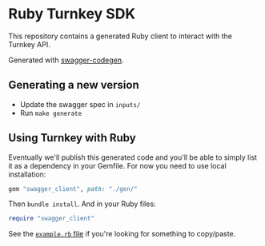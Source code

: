 # Ruby Turnkey SDK

This repository contains a generated Ruby client to interact with the Turnkey API.

Generated with [swagger-codegen](https://github.com/swagger-api/swagger-codegen).

## Generating a new version

* Update the swagger spec in `inputs/`
* Run `make generate`

## Using Turnkey with Ruby

Eventually we'll publish this generated code and you'll be able to simply list it as a dependency in your Gemfile. For now you need to use local installation:

```rb
gem "swagger_client", path: "./gen/"
```

Then `bundle install`. And in your Ruby files:
```rb
require "swagger_client"
```

See the [`example.rb` file](./example.rb) if you're looking for something to copy/paste.
